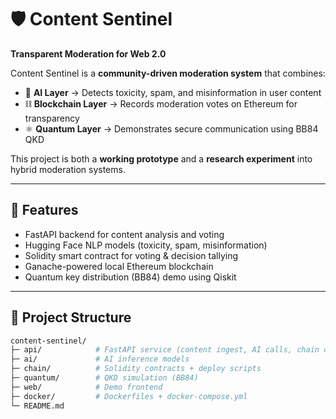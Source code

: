 # 🛡️ Content Sentinel  
**Transparent Moderation for Web 2.0**  

Content Sentinel is a **community-driven moderation system** that combines:  
- 🤖 **AI Layer** → Detects toxicity, spam, and misinformation in user content  
- ⛓️ **Blockchain Layer** → Records moderation votes on Ethereum for transparency  
- ⚛️ **Quantum Layer** → Demonstrates secure communication using BB84 QKD  

This project is both a **working prototype** and a **research experiment** into hybrid moderation systems.  

---

## 🚀 Features
- FastAPI backend for content analysis and voting  
- Hugging Face NLP models (toxicity, spam, misinformation)  
- Solidity smart contract for voting & decision tallying  
- Ganache-powered local Ethereum blockchain  
- Quantum key distribution (BB84) demo using Qiskit  

---

## 📂 Project Structure
```bash
content-sentinel/
├─ api/            # FastAPI service (content ingest, AI calls, chain ops)
├─ ai/             # AI inference models
├─ chain/          # Solidity contracts + deploy scripts
├─ quantum/        # QKD simulation (BB84)
├─ web/            # Demo frontend
├─ docker/         # Dockerfiles + docker-compose.yml
└─ README.md
